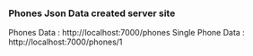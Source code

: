 
<h3>Phones Json Data created server site</h3>

Phones Data : http://localhost:7000/phones
Single Phone Data : http://localhost:7000/phones/1
